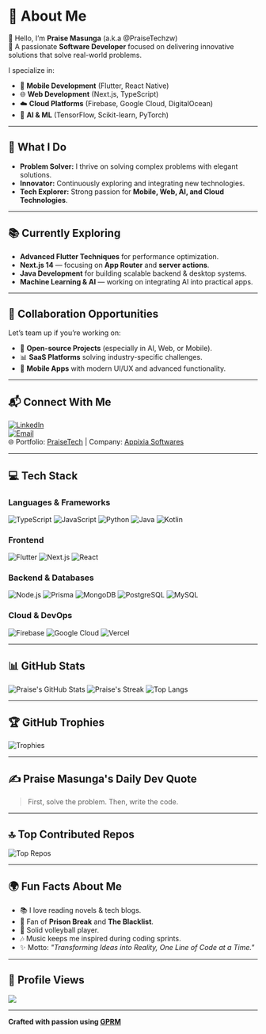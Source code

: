 # 💫 About Me
👋 Hello, I’m **Praise Masunga** (a.k.a @PraiseTechzw)  
🌟 A passionate **Software Developer** focused on delivering innovative solutions that solve real-world problems.

I specialize in:
- 📱 **Mobile Development** (Flutter, React Native)
- 🌐 **Web Development** (Next.js, TypeScript)
- ☁️ **Cloud Platforms** (Firebase, Google Cloud, DigitalOcean)
- 🤖 **AI & ML** (TensorFlow, Scikit-learn, PyTorch)

---

## 🚀 What I Do
- **Problem Solver:** I thrive on solving complex problems with elegant solutions.
- **Innovator:** Continuously exploring and integrating new technologies.
- **Tech Explorer:** Strong passion for **Mobile, Web, AI, and Cloud Technologies**.

---

## 📚 Currently Exploring
- **Advanced Flutter Techniques** for performance optimization.
- **Next.js 14** — focusing on **App Router** and **server actions**.
- **Java Development** for building scalable backend & desktop systems.
- **Machine Learning & AI** — working on integrating AI into practical apps.

---

## 🤝 Collaboration Opportunities
Let’s team up if you’re working on:
- 🔗 **Open-source Projects** (especially in AI, Web, or Mobile).
- 📊 **SaaS Platforms** solving industry-specific challenges.
- 📱 **Mobile Apps** with modern UI/UX and advanced functionality.

---

## 📬 Connect With Me
[![LinkedIn](https://img.shields.io/badge/LinkedIn-0077B5?logo=linkedin&logoColor=white)](https://www.linkedin.com/in/praise-masunga/)  
[![Email](https://img.shields.io/badge/Email-D14836?logo=gmail&logoColor=white)](mailto:praisetechzw@gmail.com)  
🌐 Portfolio: [PraiseTech](#) | Company: [Appixia Softwares](#)

---

## 💻 Tech Stack
### Languages & Frameworks
![TypeScript](https://img.shields.io/badge/TypeScript-%23007ACC.svg?style=for-the-badge&logo=typescript&logoColor=white)
![JavaScript](https://img.shields.io/badge/JavaScript-%23F7DF1E.svg?style=for-the-badge&logo=javascript&logoColor=black)
![Python](https://img.shields.io/badge/Python-3670A0?style=for-the-badge&logo=python&logoColor=ffdd54)
![Java](https://img.shields.io/badge/Java-%23ED8B00.svg?style=for-the-badge&logo=java&logoColor=white)
![Kotlin](https://img.shields.io/badge/Kotlin-%237F52FF.svg?style=for-the-badge&logo=kotlin&logoColor=white)

### Frontend
![Flutter](https://img.shields.io/badge/Flutter-%2302569B.svg?style=for-the-badge&logo=flutter&logoColor=white)
![Next.js](https://img.shields.io/badge/Next.js-%23000000.svg?style=for-the-badge&logo=next.js&logoColor=white)
![React](https://img.shields.io/badge/React-%2320232a.svg?style=for-the-badge&logo=react&logoColor=%2361DAFB)

### Backend & Databases
![Node.js](https://img.shields.io/badge/Node.js-6DA55F?style=for-the-badge&logo=node.js&logoColor=white)
![Prisma](https://img.shields.io/badge/Prisma-3982CE?style=for-the-badge&logo=prisma&logoColor=white)
![MongoDB](https://img.shields.io/badge/MongoDB-%234ea94b.svg?style=for-the-badge&logo=mongodb&logoColor=white)
![PostgreSQL](https://img.shields.io/badge/PostgreSQL-%23316192.svg?style=for-the-badge&logo=postgresql&logoColor=white)
![MySQL](https://img.shields.io/badge/MySQL-4479A1.svg?style=for-the-badge&logo=mysql&logoColor=white)

### Cloud & DevOps
![Firebase](https://img.shields.io/badge/Firebase-%23039BE5.svg?style=for-the-badge&logo=firebase)
![Google Cloud](https://img.shields.io/badge/Google%20Cloud-%234285F4.svg?style=for-the-badge&logo=google-cloud&logoColor=white)
![Vercel](https://img.shields.io/badge/Vercel-%23000000.svg?style=for-the-badge&logo=vercel&logoColor=white)

---

## 📊 GitHub Stats
![Praise's GitHub Stats](https://github-readme-stats.vercel.app/api?username=Praisetechzw&theme=radical&show_icons=true&count_private=true)
![Praise's Streak](https://github-readme-streak-stats.herokuapp.com/?user=Praisetechzw&theme=radical&hide_border=false)
![Top Langs](https://github-readme-stats.vercel.app/api/top-langs/?username=Praisetechzw&layout=compact&theme=radical)

---

## 🏆 GitHub Trophies
![Trophies](https://github-profile-trophy.vercel.app/?username=Praisetechzw&theme=radical&margin-w=4&no-frame=true)

---

## ✍️ Praise Masunga's Daily Dev Quote
<!-- START_QUOTE -->
> First, solve the problem. Then, write the code.
<!-- END_QUOTE -->

---

## 🔝 Top Contributed Repos
![Top Repos](https://github-contributor-stats.vercel.app/api?username=Praisetechzw&limit=5&theme=radical&combine_all_yearly_contributions=true)

---

## 🌍 Fun Facts About Me
- 📚 I love reading novels & tech blogs.
- 🎥 Fan of **Prison Break** and **The Blacklist**.
- 🏐 Solid volleyball player.
- 🎶 Music keeps me inspired during coding sprints.
- ✨ Motto: _"Transforming Ideas into Reality, One Line of Code at a Time."_

---

## 🔗 Profile Views
[![](https://visitcount.itsvg.in/api?id=Praisetechzw&icon=0&color=0)](https://visitcount.itsvg.in)

---

**Crafted with passion using [GPRM](https://gprm.itsvg.in)**

